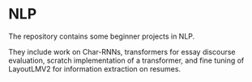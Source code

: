 # NLP
The repository contains some beginner projects in NLP.

They include work on Char-RNNs, transformers for essay discourse evaluation, scratch implementation of a transformer, and fine tuning of LayoutLMV2 for information extraction on resumes.
